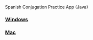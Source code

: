 Spanish Conjugation Practice App (Java)

### [Windows](spanish_conjugation_windows.md)

### [Mac](spanish_conjugation_mac.md)
